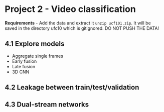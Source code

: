 # Project 2 - Video classification

**Requirements**
    - Add the data and extract it `unzip ucf101.zip`. It will be saved in the directory ufc10 which is gitignored. DO NOT PUSH THE DATA!

## 4.1 Explore models
- Aggregate single frames
- Early fusion
- Late fusion
- 3D CNN

## 4.2 Leakage between train/test/validation


## 4.3 Dual-stream networks
